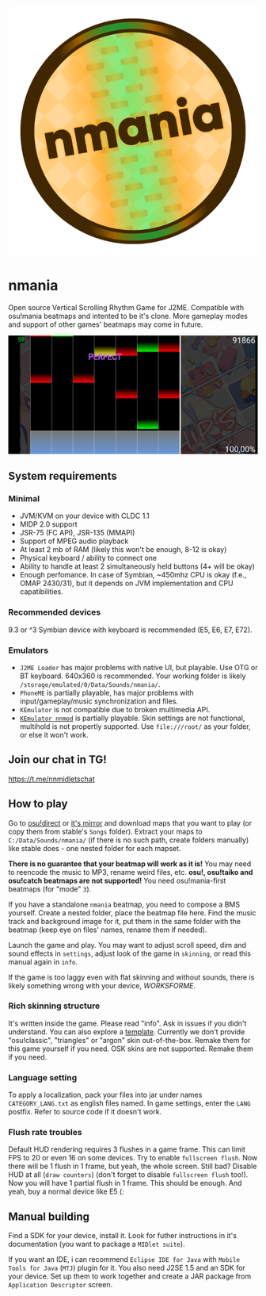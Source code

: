 ![nmania logo](/res/ui/nmania-logo-1x.png)
# nmania
Open source Vertical Scrolling Rhythm Game for J2ME. Compatible with osu!mania beatmaps and intented to be it's clone. More gameplay modes and support of other games' beatmaps may come in future.

![](/info/sh2.png)

## System requirements
### Minimal
- JVM/KVM on your device with CLDC 1.1
- MIDP 2.0 support
- JSR-75 (FC API), JSR-135 (MMAPI)
- Support of MPEG audio playback
- At least 2 mb of RAM (likely this won't be enough, 8-12 is okay)
- Physical keyboard / ability to connect one
- Ability to handle at least 2 simultaneously held buttons (4+ will be okay)
- Enough perfomance. In case of Symbian, ~450mhz CPU is okay (f.e., OMAP 2430/31), but it depends on JVM implementation and CPU capatibilities.
### Recommended devices
9.3 or ^3 Symbian device with keyboard is recommended (E5, E6, E7, E72).
### Emulators
- `J2ME Loader` has major problems with native UI, but playable. Use OTG or BT keyboard. 640x360 is recommended. Your working folder is likely `/storage/emulated/0/Data/Sounds/nmania/`.
- `PhoneME` is partially playable, has major problems with input/gameplay/music synchronization and files.
- `KEmulator` is not compatible due to broken multimedia API.
- [`KEmulator nnmod`](https://nnp.nnchan.ru/kem/) is partially playable. Skin settings are not functional, multihold is not propertly supported. Use `file:///root/` as your folder, or else it won't work.

## Join our chat in TG!
https://t.me/nnmidletschat

## How to play
Go to [osu!direct](https://osu.ppy.sh/beatmapsets/) or [it's mirror](https://beatconnect.io/) and download maps that you want to play (or copy them from stable's `Songs` folder). Extract your maps to `C:/Data/Sounds/nmania/` (if there is no such path, create folders manually) like stable does - one nested folder for each mapset.

**There is no guarantee that your beatmap will work as it is!** You may need to reencode the music to MP3, rename weird files, etc. **osu!, osu!taiko and osu!catch beatmaps are not supported!** You need osu!mania-first beatmaps (for "mode" `3`).

If you have a standalone `nmania` beatmap, you need to compose a BMS yourself. Create a nested folder, place the beatmap file here. Find the music track and background image for it, put them in the same folder with the beatmap (keep eye on files' names, rename them if needed).

Launch the game and play. You may want to adjust scroll speed, dim and sound effects in `settings`, adjust look of the game in `skinning`, or read this manual again in `info`.

If the game is too laggy even with flat skinning and without sounds, there is likely something wrong with your device, _WORKSFORME_.

### Rich skinning structure
It's written inside the game. Please read "info". Ask in issues if you didn't understand. You can also explore a [template](/info/richSkinTemplate.zip). Currently we don't provide "osu!classic", "triangles" or "argon" skin out-of-the-box. Remake them for this game yourself if you need. OSK skins are not supported. Remake them if you need.

### Language setting
To apply a localization, pack your files into jar under names `CATEGORY_LANG.txt` as english files named. In game settings, enter the `LANG` postfix. Refer to source code if it doesn't work.

### Flush rate troubles
Default HUD rendering requires 3 flushes in a game frame. This can limit FPS to 20 or even 16 on some devices. Try to enable `fullscreen flush`. Now there will be 1 flush in 1 frame, but yeah, the whole screen. Still bad? Disable HUD at all (`draw counters`) (don't forget to disable `fullscreen flush` too!). Now you will have 1 partial flush in 1 frame. This should be enough. And yeah, buy a normal device like E5 (:

## Manual building
Find a SDK for your device, install it. Look for futher instructions in it's documentation (you want to package a `MIDlet suite`).

If you want an IDE, i can recommend `Eclipse IDE for Java` with `Mobile Tools for Java` (`MTJ`) plugin for it. You also need J2SE 1.5 and an SDK for your device. Set up them to work together and create a JAR package from `Application Descriptor` screen.
